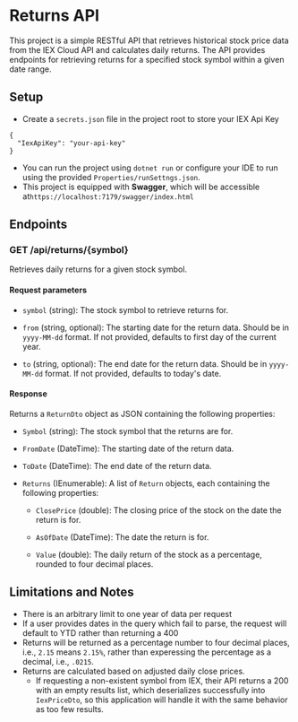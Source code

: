 # Returns API

This project is a simple RESTful API that retrieves historical stock price data from the IEX Cloud API and calculates daily returns. The API provides endpoints for retrieving returns for a specified stock symbol within a given date range.

## Setup

* Create a `secrets.json` file in the project root to store your IEX Api Key

```
{
  "IexApiKey": "your-api-key"
}
```
* You can run the project using `dotnet run` or configure your IDE to run using the provided `Properties/runSettngs.json`.
* This project is equipped with **Swagger**, which will be accessible at`https://localhost:7179/swagger/index.html`

## Endpoints

### GET /api/returns/{symbol}

Retrieves daily returns for a given stock symbol.

#### Request parameters

* `symbol` (string): The stock symbol to retrieve returns for.

* `from` (string, optional): The starting date for the return data. Should be in `yyyy-MM-dd` format. If not provided, defaults to first day of the current year.

* `to` (string, optional): The end date for the return data. Should be in `yyyy-MM-dd` format. If not provided, defaults to today's date.

#### Response

Returns a `ReturnDto` object as JSON containing the following properties:

* `Symbol` (string): The stock symbol that the returns are for.

* `FromDate` (DateTime): The starting date of the return data.

* `ToDate` (DateTime): The end date of the return data.

* `Returns` (IEnumerable<Return>): A list of `Return` objects, each containing the following properties:

    * `ClosePrice` (double): The closing price of the stock on the date the return is for.

    * `AsOfDate` (DateTime): The date the return is for.

    * `Value` (double): The daily return of the stock as a percentage, rounded to four decimal places.

## Limitations and Notes

* There is an arbitrary limit to one year of data per request
* If a user provides dates in the query which fail to parse, the request will default to YTD rather than returning a 400
* Returns will be returned as a percentage number to four decimal places, i.e., `2.15` means `2.15%`, rather than experessing the percentage as a decimal, i.e., `.0215`.
* Returns are calculated based on adjusted daily close prices.
  * If requesting a non-existent symbol from IEX, their API returns a 200 with an empty results list, which deserializes successfully into `IexPriceDto`, so this application will handle it with the same behavior as too few results. 

